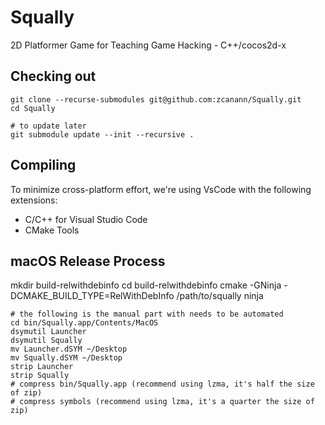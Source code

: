 Squally
=========
2D Platformer Game for Teaching Game Hacking - C++/cocos2d-x

Checking out
------------
```
git clone --recurse-submodules git@github.com:zcanann/Squally.git
cd Squally

# to update later
git submodule update --init --recursive .
```

Compiling
---------
To minimize cross-platform effort, we're using VsCode with the following extensions:
- C/C++ for Visual Studio Code
- CMake Tools

macOS Release Process
----------------------------
mkdir build-relwithdebinfo
cd build-relwithdebinfo
cmake -GNinja -DCMAKE_BUILD_TYPE=RelWithDebInfo /path/to/squally
ninja

```
# the following is the manual part with needs to be automated
cd bin/Squally.app/Contents/MacOS
dsymutil Launcher
dsymutil Squally
mv Launcher.dSYM ~/Desktop
mv Squally.dSYM ~/Desktop
strip Launcher
strip Squally
# compress bin/Squally.app (recommend using lzma, it's half the size of zip)
# compress symbols (recommend using lzma, it's a quarter the size of zip)
```
